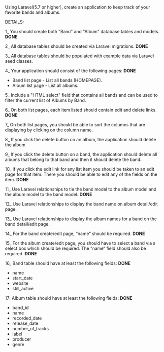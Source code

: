 Using Laravel(5.7 or higher), create an application to keep track of your favorite bands and albums. 


DETAILS:

1_ You should create both "Band" and "Album" database tables and models. **DONE**

2_ All database tables should be created via Laravel migrations. **DONE**

3_ All database tables should be populated with example data via Laravel seed classes.

4_ Your application should consist of the following pages: **DONE**
- Band list page - List all bands (HOMEPAGE).
- Album list page - List all albums. 

5_ Include a "HTML select" field that contains all bands and can be used to filter the current list of Albums by Band.

6_ On both list pages, each item listed should contain edit and delete links. **DONE**

7_ On both list pages, you should be able to sort the columns that are displaying by clicking on the column name. 

8_ If you click the delete button on an album, the application should delete the album. 

9_ If you click the delete button on a band, the application should delete all albums that belong to that band and then it should delete the band. 

10_ If you click the edit link for any list item you should be taken to an edit page for that item. There you should be able to edit any of the fields on the item. **DONE**

11_ Use Laravel relationships to tie the band model to the album model and the album model to the band model. **DONE**

12_ Use Laravel relationships to display the band name on album detail/edit page.

13_ Use Laravel relationships to display the album names for a band on the band detail/edit page.

14_ For the band create/edit page, “name” should be required. **DONE**

15_ For the album create/edit page, you should have to select a band via a select box which should be required. The “name” field should also be required. **DONE**

16_ Band table should have at least the following fields: **DONE**
- name 
- start_date 
- website 
- still_active 

17_ Album table should have at least the following fields: **DONE**
- band_id 
- name 
- recorded_date 
- release_date 
- number_of_tracks 
- label 
- producer 
- genre
